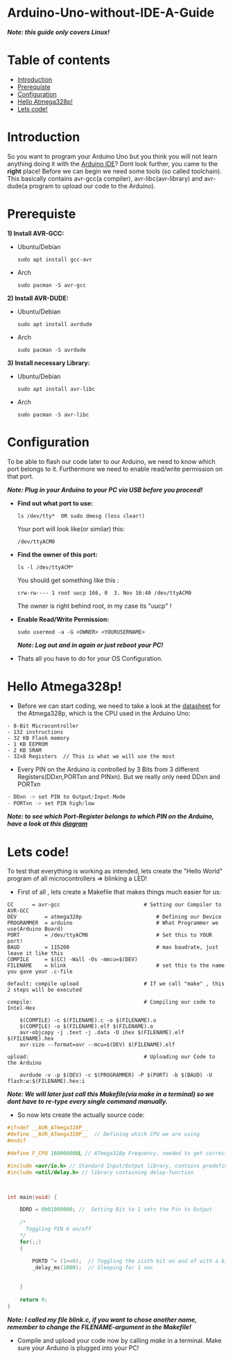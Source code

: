 # Arduino-Uno-without-IDE-A-Guide
***Note: this guide only covers Linux!***

# Table of contents
* [Introduction](#Introduction)
* [Prerequiste](#Prerequiste)
* [Configuration](#Configuration)
* [Hello Atmega328p!](https://github.com/Lu-Die-Milchkuh/Arduino-Uno-without-IDE-A-Guide#hello-atmega328p)
* [Lets code!](https://github.com/Lu-Die-Milchkuh/Arduino-Uno-without-IDE-A-Guide#lets-code)

# Introduction
So you want to program your Arduino Uno but you think you will not learn anything doing it with the [Arduino IDE](https://www.arduino.cc/en/Main/Software_)? Dont look further, you came to the **right** place!
Before we can begin we need some tools (so called toolchain). This basically contains avr-gcc(a compiler), avr-libc(avr-library) and avr-dude(a program to upload our code to the Arduino).

# Prerequiste

**1) Install AVR-GCC:**
  - Ubuntu/Debian
    ```
    sudo apt install gcc-avr
    ```
  - Arch
    ```
    sudo pacman -S avr-gcc
    ```
**2) Install AVR-DUDE:**
  - Ubuntu/Debian
    ```
    sudo apt install avrdude
    ```
  - Arch
    ```
    sudo pacman -S avrdude
    ```
**3) Install necessary Library:**     
  - Ubuntu/Debian
    ```
    sudo apt install avr-libc
    ```
  - Arch
    ```
    sudo pacman -S avr-libc
    ```

# Configuration

To  be able to flash our code later to our Arduino, we need to know which port belongs to it. Furthermore we need to enable read/write permission on that port. 

***Note: Plug in your Arduino to your PC via USB before you proceed!***
- **Find out what port to use:**
  ```
  ls /dev/tty*  OR sudo dmesg (less clear!)
  ```
  Your port will look like(or similar) this: 
  ```
  /dev/ttyACM0
  ```

- **Find the owner of this port:**
  ```
  ls -l /dev/ttyACM*
  ```     
  You should get something like this :
  
  ```
  crw-rw---- 1 root uucp 166, 0  3. Nov 16:40 /dev/ttyACM0
  ```
   The owner is right behind root, in my case its "uucp" !
     
- **Enable Read/Write Permission:**
  ```
  sudo usermod -a -G <OWNER> <YOURUSERNAME>
  ```
    ***Note: Log out and in again or just reboot your PC!***
    
 - Thats all you have to do for your OS Configuration.

# Hello Atmega328p!

- Before we can start coding, we need to take a look at the [datasheet](https://github.com/Lu-Die-Milchkuh/Arduino-Uno-without-IDE-A-Guide/blob/main/Documentation/Atmel-7810-Automotive-Microcontrollers-ATmega328P_Datasheet.pdf) for the Atmega328p, which is the CPU used in the Arduino Uno:

```
- 8-Bit Microcontroller
- 132 instructions
- 32 KB Flash memory
- 1 KB EEPROM
- 2 KB SRAM
- 32x8 Registers  // This is what we will use the most
```

- Every PIN on the Arduino is controlled by 3 Bits from 3 different Registers(DDxn,PORTxn and PINxn). But we really only need DDxn and PORTxn

```c
- DDxn -> set PIN to Output/Input-Mode
- PORTxn -> set PIN high/low
```

***Note: to see which Port-Register belongs to which PIN on the Arduino, have a look at this [diagram](https://github.com/Lu-Die-Milchkuh/Arduino-Uno-without-IDE-A-Guide/blob/main/Documentation/pinPort.png)***

# Lets code!  
To test that everything is working as intended, lets create the "Hello World" program of all microcontrollers => blinking a LED!


- First of all , lets create a Makefile that makes things much easier for us:



```make
CC 		= avr-gcc                           # Setting our Compiler to AVR-GCC
DEV 		= atmega328p                        # Defining our Device
PROGRAMMER 	= arduino                           # What Programmer we use(Arduino Board)
PORT 		= /dev/ttyACM0                      # Set this to YOUR port!
BAUD 		= 115200                            # max baudrate, just leave it like this
COMPILE		= $(CC) -Wall -Os -mmcu=$(DEV) 
FILENAME 	= blink                             # set this to the name you gave your .c-file

default: compile upload                     # If we call "make" , this 2 steps will be executed     

compile:                                    # Compiling our code to Intel-Hex
	
	$(COMPILE) -c $(FILENAME).c -o $(FILENAME).o
	$(COMPILE) -o $(FILENAME).elf $(FILENAME).o
	avr-objcopy -j .text -j .data -O ihex $(FILENAME).elf $(FILENAME).hex
	avr-size --format=avr --mcu=$(DEV) $(FILENAME).elf

upload:                                     # Uploading our Code to the Arduino

	avrdude -v -p $(DEV) -c $(PROGRAMMER) -P $(PORT) -b $(BAUD) -U flash:w:$(FILENAME).hex:i
```
***Note: We will later just call this Makefile(via *make* in a terminal) so we dont have to re-type every single command manually.***



- So now lets create the actually source code: 

```c
#ifndef __AVR_ATmega328P__
#define __AVR_ATmega328P__  // Defining which CPU we are using
#endif

#define F_CPU 16000000UL // ATmega328p Frequency, needed to get correct delays!

#include <avr/io.h> // Standard Input/Output library, contains predefined variables etc
#include <util/delay.h> // library containing delay-function



int main(void) {

    DDRD = 0b01000000; //  Setting Bit to 1 sets the Pin to Output
    
    /*
      Toggling PIN 6 on/off
    */
    for(;;) 
    {
        
        PORTD ^= (1<<6);  // Toggling the sixth bit on and of with a bitwise xor!
        _delay_ms(1000);  // Sleeping for 1 sec  

        
    }
    
    return 0;
}
```

***Note: I called my file *blink.c*, if you want to chose another name, remember to change the FILENAME-argument in the Makefile!***  

- Compile and upload your code now by calling *make* in a terminal. Make sure your Arduino is plugged into your PC!